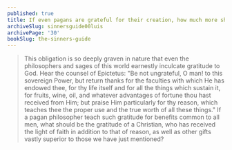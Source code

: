 ```yaml
---
published: true
title: If even pagans are grateful for their creation, how much more should a Christian be
archiveSlug: sinnersguide00luis
archivePage: '30'
bookSlug: the-sinners-guide
---
```


> This obligation is so deeply graven in nature that even the philosophers and sages of this world earnestly inculcate gratitude to God. Hear the counsel of Epictetus: "Be not ungrateful, O man! to this sovereign Power, but return thanks for the faculties with which He has endowed thee, for thy life itself and for all the things which sustain it, for fruits, wine, oil, and whatever advantages of fortune thou hast received from Him; but praise Him particularly for thy reason, which teaches thee the proper use and the true worth of all these things." If a pagan philosopher teach such gratitude for benefits common to all men, what should be the gratitude of a Christian, who has received the light of faith in addition to that of reason, as well as other gifts vastly superior to those we have just mentioned?
